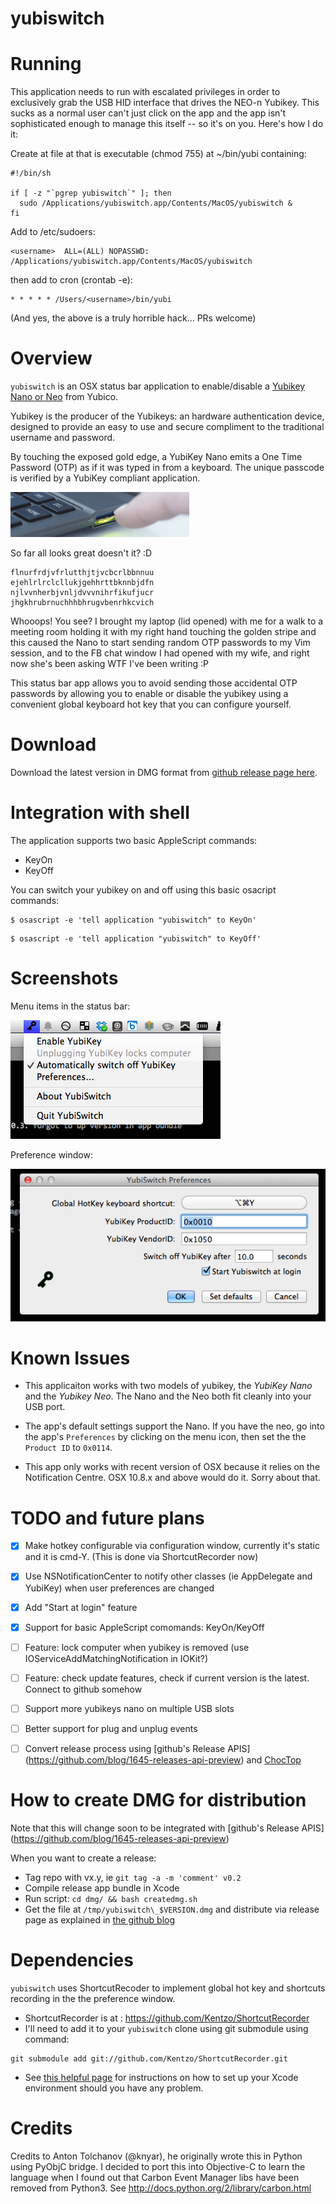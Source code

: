 yubiswitch
==========

Running
=======

This application needs to run with escalated privileges in order to
exclusively grab the USB HID interface that drives the NEO-n Yubikey.
This sucks as a normal user can't just click on the app and the app isn't
sophisticated enough to manage this itself -- so it's on you. Here's how I
do it:

Create at file at that is executable (chmod 755) at ~/bin/yubi containing:

```
#!/bin/sh

if [ -z "`pgrep yubiswitch`" ]; then
  sudo /Applications/yubiswitch.app/Contents/MacOS/yubiswitch &
fi
```

Add to /etc/sudoers:

```
<username>	ALL=(ALL) NOPASSWD: /Applications/yubiswitch.app/Contents/MacOS/yubiswitch
```

then add to cron (crontab -e):

```
* * * * * /Users/<username>/bin/yubi
```

(And yes, the above is a truly horrible hack... PRs welcome)

Overview
========

`yubiswitch` is an OSX status bar application to enable/disable a
[Yubikey Nano or Neo](https://www.yubico.com/products/yubikey-hardware/)
from Yubico.

Yubikey is the producer of the Yubikeys: an hardware  authentication device,
designed to provide an easy to use and secure compliment to the traditional
username and password.

By touching the exposed gold edge, a YubiKey Nano emits a One Time Password
(OTP) as if it was typed in from a keyboard. The unique passcode is verified by
a YubiKey compliant application.

![Yubikey Nano picture](/images/nano.jpg)

So far all looks great doesn't it? :D

```
flnurfrdjvfrlutthjtjvcbcrlbbnnuu
ejehlrlrclcllukjgehhrttbknnbjdfn
njlvvnherbjvnljdvvvnihrfikufjucr
jhgkhrubrnuchhhbhrugvbenrhkcvich
```

Whooops! You see? I brought my laptop (lid opened) with me for a walk to a
meeting room holding it with my right hand touching the golden stripe and
this caused the Nano to start sending random OTP passwords to my Vim session,
and to the FB chat window I had opened with my wife, and right now she's been
asking WTF I've been writing :P

This status bar app allows you to avoid sending those accidental OTP passwords by allowing
you to enable or disable the yubikey using a convenient global keyboard hot key
that you can configure yourself.

Download
========

Download the latest version in DMG format from
[github release page here](https://github.com/pallotron/yubiswitch/releases/).

Integration with shell
======================

The application supports two basic AppleScript commands:

* KeyOn
* KeyOff

You can switch your yubikey on and off using this basic osacript commands:

```
$ osascript -e 'tell application "yubiswitch" to KeyOn'
```

```
$ osascript -e 'tell application "yubiswitch" to KeyOff'
```

Screenshots
===========

Menu items in the status bar:

![Menu items screenshot](/images/screenshot-menuitems.png)

Preference window:

![Menu items screenshot](/images/screenshot-prefs.png)

Known Issues
============

* This applicaiton works with two models of yubikey,
the *YubiKey Nano* and the *Yubikey Neo*. The Nano and the Neo both fit cleanly into your USB port. 

* The app's default settings support the Nano. If you have the neo, go into the app's `Preferences` by clicking on the menu icon, then set the the `Product ID` to `0x0114`. 

* This app only works with recent version of OSX because it relies on the
Notification Centre. OSX 10.8.x and above would do it. Sorry about that.

TODO and future plans
=====================

- [x] Make hotkey configurable via configuration window, currently it's static
and it is cmd-Y. (This is done via ShortcutRecorder now)

- [x] Use NSNotificationCenter to notify other classes (ie AppDelegate and
YubiKey) when user preferences are changed

- [x] Add "Start at login" feature

- [x] Support for basic AppleScript comomands: KeyOn/KeyOff

- [ ] Feature: lock computer when yubikey is removed (use
IOServiceAddMatchingNotification in IOKit?)

- [ ] Feature: check update features, check if current version is the latest.
Connect to github somehow

- [ ] Support more yubikeys nano on multiple USB slots

- [ ] Better support for plug and unplug events

- [ ] Convert release process using [github's Release APIS]
(https://github.com/blog/1645-releases-api-preview) and [ChocTop](http://drnic.github.io/choctop/)

How to create DMG for distribution
==================================

Note that this will change soon to be integrated with [github's Release APIS]
(https://github.com/blog/1645-releases-api-preview)

When you want to create a release:
* Tag repo with vx.y, ie `git tag -a -m 'comment' v0.2`
* Compile release app bundle in Xcode
* Run script: `cd dmg/ && bash createdmg.sh`
* Get the file at `/tmp/yubiswitch\_$VERSION.dmg` and distribute via release
page as explained in
[the github blog](https://github.com/blog/1547-release-your-software)

Dependencies
============

`yubiswitch` uses ShortcutRecoder to implement global hot key and shortcuts
recording in the the preference window.

* ShortcutRecorder is at : https://github.com/Kentzo/ShortcutRecorder
* I'll need to add it to your `yubiswitch` clone using git submodule using
command:

```
git submodule add git://github.com/Kentzo/ShortcutRecorder.git
```

* See [this helpful page](https://github.com/Kentzo/ShortcutRecorder) for
instructions on how to set up your Xcode environment should you have any
problem.

Credits
=======

Credits to Anton Tolchanov (@knyar), he originally wrote this in Python using
PyObjC bridge. I decided to port this into Objective-C to learn the language
when I found out that Carbon Event Manager libs have been removed from Python3.
See http://docs.python.org/2/library/carbon.html
